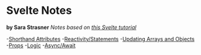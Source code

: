 # Svelte Notes
**by Sara Strasner** 
*Notes based on [this Svelte tutorial](https://svelte.dev/tutorial/)* 

-[Shorthand Attributes](./shorthand.md)
-[Reactivity/Statements](./reactivity.md)
-[Updating Arrays and Objects](./updatingArraysAndObjects.md)
-[Props](./props.md)
-[Logic](./logic.md)
-[Async/Await](./asyncAwait.md)

